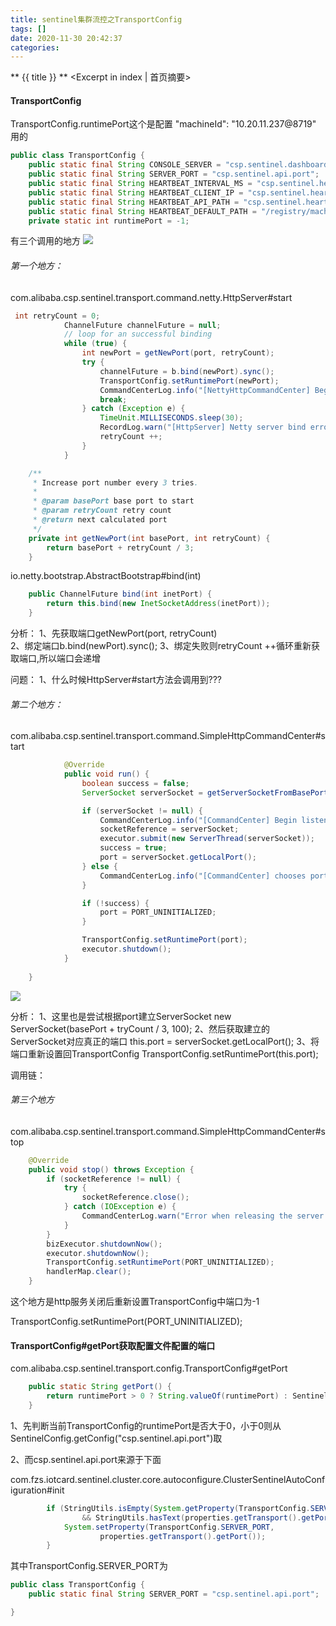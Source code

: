 ```yaml
---
title: sentinel集群流控之TransportConfig
tags: []
date: 2020-11-30 20:42:37
categories:
---
```

** {{ title }} ** <Excerpt in index | 首页摘要>


<!-- more -->



#### TransportConfig

TransportConfig.runtimePort这个是配置 "machineId": "10.20.11.237@8719" 用的
 
 
```java
public class TransportConfig {
    public static final String CONSOLE_SERVER = "csp.sentinel.dashboard.server";
    public static final String SERVER_PORT = "csp.sentinel.api.port";
    public static final String HEARTBEAT_INTERVAL_MS = "csp.sentinel.heartbeat.interval.ms";
    public static final String HEARTBEAT_CLIENT_IP = "csp.sentinel.heartbeat.client.ip";
    public static final String HEARTBEAT_API_PATH = "csp.sentinel.heartbeat.api.path";
    public static final String HEARTBEAT_DEFAULT_PATH = "/registry/machine";
    private static int runtimePort = -1;

```

有三个调用的地方
![](source/_posts/micro-service/限流/sentinel/集群流控/sentinel集群流控/集群流控-4.png)

###### 第一个地方：
com.alibaba.csp.sentinel.transport.command.netty.HttpServer#start
```java
 int retryCount = 0;
            ChannelFuture channelFuture = null;
            // loop for an successful binding
            while (true) {
                int newPort = getNewPort(port, retryCount);
                try {
                    channelFuture = b.bind(newPort).sync();
                    TransportConfig.setRuntimePort(newPort);
                    CommandCenterLog.info("[NettyHttpCommandCenter] Begin listening at port " + newPort);
                    break;
                } catch (Exception e) {
                    TimeUnit.MILLISECONDS.sleep(30);
                    RecordLog.warn("[HttpServer] Netty server bind error, port={}, retry={}", newPort, retryCount);
                    retryCount ++;
                }
            }
```

```java
    /**
     * Increase port number every 3 tries.
     * 
     * @param basePort base port to start
     * @param retryCount retry count
     * @return next calculated port
     */
    private int getNewPort(int basePort, int retryCount) {
        return basePort + retryCount / 3;
    }
```
io.netty.bootstrap.AbstractBootstrap#bind(int)
```java
    public ChannelFuture bind(int inetPort) {
        return this.bind(new InetSocketAddress(inetPort));
    }
```

分析：
1、先获取端口getNewPort(port, retryCount)  
2、绑定端口b.bind(newPort).sync();
3、绑定失败则retryCount ++循环重新获取端口,所以端口会递增


问题：
1、什么时候HttpServer#start方法会调用到???



###### 第二个地方：
com.alibaba.csp.sentinel.transport.command.SimpleHttpCommandCenter#start
```java
            @Override
            public void run() {
                boolean success = false;
                ServerSocket serverSocket = getServerSocketFromBasePort(port);

                if (serverSocket != null) {
                    CommandCenterLog.info("[CommandCenter] Begin listening at port " + serverSocket.getLocalPort());
                    socketReference = serverSocket;
                    executor.submit(new ServerThread(serverSocket));
                    success = true;
                    port = serverSocket.getLocalPort();
                } else {
                    CommandCenterLog.info("[CommandCenter] chooses port fail, http command center will not work");
                }

                if (!success) {
                    port = PORT_UNINITIALIZED;
                }

                TransportConfig.setRuntimePort(port);
                executor.shutdown();
            }
    
    }
```

![](source/_posts/micro-service/限流/sentinel/集群流控/sentinel集群流控/集群流控-5.png)

分析：
1、这里也是尝试根据port建立ServerSocket
     new ServerSocket(basePort + tryCount / 3, 100);
2、然后获取建立的ServerSocket对应真正的端口
    this.port = serverSocket.getLocalPort();
3、将端口重新设置回TransportConfig
   TransportConfig.setRuntimePort(this.port);


调用链：





###### 第三个地方
com.alibaba.csp.sentinel.transport.command.SimpleHttpCommandCenter#stop
```java
    @Override
    public void stop() throws Exception {
        if (socketReference != null) {
            try {
                socketReference.close();
            } catch (IOException e) {
                CommandCenterLog.warn("Error when releasing the server socket", e);
            }
        }
        bizExecutor.shutdownNow();
        executor.shutdownNow();
        TransportConfig.setRuntimePort(PORT_UNINITIALIZED);
        handlerMap.clear();
    }
```
这个地方是http服务关闭后重新设置TransportConfig中端口为-1

  TransportConfig.setRuntimePort(PORT_UNINITIALIZED);


####  TransportConfig#getPort获取配置文件配置的端口

com.alibaba.csp.sentinel.transport.config.TransportConfig#getPort

```java
    public static String getPort() {
        return runtimePort > 0 ? String.valueOf(runtimePort) : SentinelConfig.getConfig("csp.sentinel.api.port");
    }
```
1、先判断当前TransportConfig的runtimePort是否大于0，小于0则从SentinelConfig.getConfig("csp.sentinel.api.port")取

2、而csp.sentinel.api.port来源于下面

com.fzs.iotcard.sentinel.cluster.core.autoconfigure.ClusterSentinelAutoConfiguration#init
```java
        if (StringUtils.isEmpty(System.getProperty(TransportConfig.SERVER_PORT))
                && StringUtils.hasText(properties.getTransport().getPort())) {
            System.setProperty(TransportConfig.SERVER_PORT,
                    properties.getTransport().getPort());
        }
```
其中TransportConfig.SERVER_PORT为
```java
public class TransportConfig {
    public static final String SERVER_PORT = "csp.sentinel.api.port";

}
```


